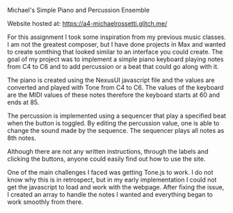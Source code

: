 Michael's Simple Piano and Percussion Ensemble

Website hosted at: https://a4-michaelrossetti.glitch.me/

For this assignment I took some inspiration from my previous music classes.
I am not the greatest composer, but I have done projects in Max and wanted to
create somthing that looked similar to an interface you could create. The goal
of my project was to implement a simple piano keyboard playing notes from C4 to
C6 and to add percussion or a beat that could go along with it.

The piano is created using the NexusUI javascript file and the values are converted
and played with Tone from C4 to C6. The values of the keyboard are the MIDI values of
these notes therefore the keyboard starts at 60 and ends at 85.

The percussion is implemented using a sequencer that play a specified beat when the
button is toggled. By editing the percussion value, one is able to change the sound
made by the sequence. The sequencer plays all notes as 8th notes.

Although there are not any written instructions, through the labels and clicking the
buttons, anyone could easily find out how to use the site.

One of the main challenges I faced was getting Tone.js to work. I do not know why this is
in retrospect, but in my early implementation I could not get the javascript to load and work
with the webpage. After fixing the issue, I created an array to handle the notes I wanted and
everything began to work smoothly from there.